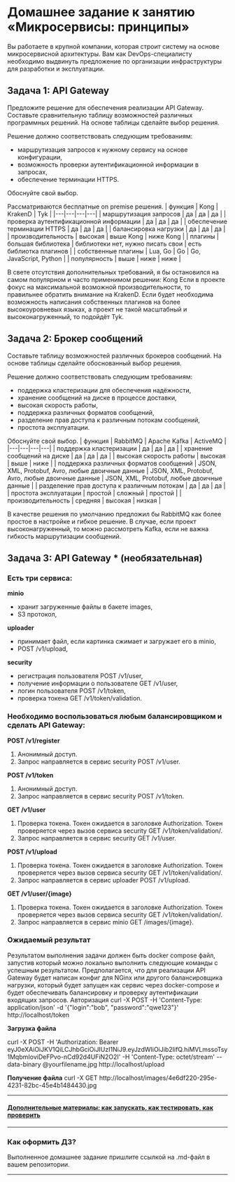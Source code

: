 
# Домашнее задание к занятию «Микросервисы: принципы»

Вы работаете в крупной компании, которая строит систему на основе микросервисной архитектуры.
Вам как DevOps-специалисту необходимо выдвинуть предложение по организации инфраструктуры для разработки и эксплуатации.

## Задача 1: API Gateway 

Предложите решение для обеспечения реализации API Gateway. Составьте сравнительную таблицу возможностей различных программных решений. На основе таблицы сделайте выбор решения.

Решение должно соответствовать следующим требованиям:
- маршрутизация запросов к нужному сервису на основе конфигурации,
- возможность проверки аутентификационной информации в запросах,
- обеспечение терминации HTTPS.

Обоснуйте свой выбор.

Рассматриваются бесплатные on premise решения.
| функция  | Kong | KrakenD | Tyk |
|---|---|---|---|
| маршрутизация запросов | да | да | да |
| проверка аутентификационной информации | да | да | да |
| обеспечение терминации HTTPS  | да | да | да |
| балансировка нагрузки	 | да | да | да |
| производительность | высокая | выше Kong  | ниже Kong  |
| плагины | большая библиотека | библиотеки нет, нужно писать свои | есть библиотка плагинов |
| собственные плагины | Lua, Go | Go | Go, JavaScript, Python |
| популярность | выше | ниже | ниже |

В свете отсутствия дополнительных требований, я бы остановился на самом популярном и часто применимом решении: Kong
Если в проекте фокус на максимальной возможной производительности, то правильнее обратить внимание на KrakenD.
Если будет необходима возможность написания собственных плагинов на более высокоуровневых языках, а проект не такой масштабный и высоконагруженный, то подойдёт Tyk.

## Задача 2: Брокер сообщений

Составьте таблицу возможностей различных брокеров сообщений. На основе таблицы сделайте обоснованный выбор решения.

Решение должно соответствовать следующим требованиям:
- поддержка кластеризации для обеспечения надёжности,
- хранение сообщений на диске в процессе доставки,
- высокая скорость работы,
- поддержка различных форматов сообщений,
- разделение прав доступа к различным потокам сообщений,
- простота эксплуатации.

Обоснуйте свой выбор.
| функция  | RabbitMQ | Apache Kafka | ActiveMQ |
|---|---|---|---|
| поддержка кластеризации | да | да | да |
| хранение сообщений на диске | да | да | да |
| высокая скорость работы | высокая | выше | ниже |
| поддержка различных форматов сообщений  | JSON, XML, Protobuf, Avro, любые двоичные данные | JSON, XML, Protobuf, Avro, любые двоичные данные | JSON, XML, Protobuf, любые двоичные данные |
| разделение прав доступа к различным потокам | да | да | да |
| простота эксплуатации | простой | сложный | простой |
| производительность | средняя | высокая | низкая |

В качестве решения по умолчанию предложил бы RabbitMQ как более простое в настройке и гибкое решение. В случае, если проект высоконагруженный, то можно рассмотреть Kafka, если не важна гибкость маршрутизации сообщений.


## Задача 3: API Gateway * (необязательная)

### Есть три сервиса:

**minio**
- хранит загруженные файлы в бакете images,
- S3 протокол,

**uploader**
- принимает файл, если картинка сжимает и загружает его в minio,
- POST /v1/upload,

**security**
- регистрация пользователя POST /v1/user,
- получение информации о пользователе GET /v1/user,
- логин пользователя POST /v1/token,
- проверка токена GET /v1/token/validation.

### Необходимо воспользоваться любым балансировщиком и сделать API Gateway:

**POST /v1/register**
1. Анонимный доступ.
2. Запрос направляется в сервис security POST /v1/user.

**POST /v1/token**
1. Анонимный доступ.
2. Запрос направляется в сервис security POST /v1/token.

**GET /v1/user**
1. Проверка токена. Токен ожидается в заголовке Authorization. Токен проверяется через вызов сервиса security GET /v1/token/validation/.
2. Запрос направляется в сервис security GET /v1/user.

**POST /v1/upload**
1. Проверка токена. Токен ожидается в заголовке Authorization. Токен проверяется через вызов сервиса security GET /v1/token/validation/.
2. Запрос направляется в сервис uploader POST /v1/upload.

**GET /v1/user/{image}**
1. Проверка токена. Токен ожидается в заголовке Authorization. Токен проверяется через вызов сервиса security GET /v1/token/validation/.
2. Запрос направляется в сервис minio GET /images/{image}.

### Ожидаемый результат

Результатом выполнения задачи должен быть docker compose файл, запустив который можно локально выполнить следующие команды с успешным результатом.
Предполагается, что для реализации API Gateway будет написан конфиг для NGinx или другого балансировщика нагрузки, который будет запущен как сервис через docker-compose и будет обеспечивать балансировку и проверку аутентификации входящих запросов.
Авторизация
curl -X POST -H 'Content-Type: application/json' -d '{"login":"bob", "password":"qwe123"}' http://localhost/token

**Загрузка файла**

curl -X POST -H 'Authorization: Bearer eyJ0eXAiOiJKV1QiLCJhbGciOiJIUzI1NiJ9.eyJzdWIiOiJib2IifQ.hiMVLmssoTsy1MqbmIoviDeFPvo-nCd92d4UFiN2O2I' -H 'Content-Type: octet/stream' --data-binary @yourfilename.jpg http://localhost/upload

**Получение файла**
curl -X GET http://localhost/images/4e6df220-295e-4231-82bc-45e4b1484430.jpg

---

#### [Дополнительные материалы: как запускать, как тестировать, как проверить](https://github.com/netology-code/devkub-homeworks/tree/main/11-microservices-02-principles)

---

### Как оформить ДЗ?

Выполненное домашнее задание пришлите ссылкой на .md-файл в вашем репозитории.

---
